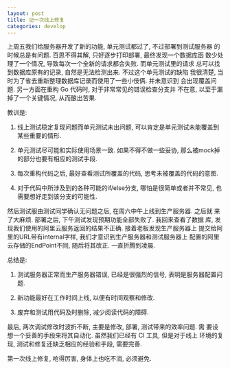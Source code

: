 ```yaml
---
layout: post
title: 记一次线上修复
categories: develop
---
```


上周五我们给服务器开发了新的功能, 单元测试都过了, 不过部署到测试服务器
的时候总是有问题. 百思不得其解, 只好逐步打印部署, 最终发现一个数据库函
数少处理了一个情况, 导致每次一个全新的请求都会失败. 而单元测试里的请求
总可以找到数据库原有的记录, 自然是无法检测出来. 不过这个单元测试的缺陷
我很清楚, 当时为了省去重新整理数据库记录而使用了一些小伎俩. 并未意识到
会出现覆盖问题. 另一方面在重构 Go 代码时, 对于非常常见的错误检查分支并
不在意, 以至于漏掉了一个关键情况, 从而酿出苦果.

教训是:

1. 线上测试稳定复现问题而单元测试未出问题, 可以肯定是单元测试未能覆盖到某些重要的情形.

2. 单元测试尽可能和实际使用场景一致. 如果不得不做一些妥协, 那么被mock掉的部分也要有相应的测试手段.

3. 每次重构代码之后, 最好查看测试所覆盖的代码, 思考未被覆盖的代码的意图.

4. 对于代码中所涉及到的各种可能的if/else分支, 哪怕是很简单或者并不常见, 也需要想好走到该分支的可能性.

然后测试服由测试同学确认无问题之后, 在周六中午上线到生产服务器. 之后就
来了大麻烦. 部署之后, 下午测试发现预期功能全部失败了. 我回来查看了数据
库, 发现我们使用的阿里云服务返回的结果不正确. 接着老板发现生产服务器上
提交给阿里的URL带有internal字样, 我们才意识到生产服务器和测试服务器上
配置的阿里云存储的EndPoint不同, 随后将其改正. 一直折腾到凌晨.

总结是:

1. 测试服务器正常而生产服务器错误, 已经是很强烈的信号, 表明是服务器配置问题.

2. 新功能最好在工作时间上线, 以便有时间观察和修改.

3. 废弃和测试用代码及时删除, 减少阅读代码的障碍.

最后, 两次调试修改时波折不断, 主要是修改, 部署, 测试带来的效率问题. 需
要设想一个妥善的手段来将其自动化. 虽然我们已经有 CI 工具, 但是对于线上
环境的复现, 测试和修复还缺乏相应的经验和手段, 需要完善.

第一次线上修复, 呛得厉害, 身体上也吃不消, 必须避免.
